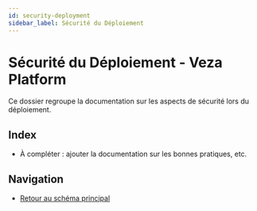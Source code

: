 ```yaml
---
id: security-deployment
sidebar_label: Sécurité du Déploiement
---
```


# Sécurité du Déploiement - Veza Platform

Ce dossier regroupe la documentation sur les aspects de sécurité lors du déploiement.

## Index
- À compléter : ajouter la documentation sur les bonnes pratiques, etc.

## Navigation
- [Retour au schéma principal](../../diagrams/architecture-overview.md) 
